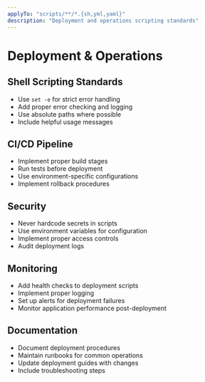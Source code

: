 ```yaml
---
applyTo: "scripts/**/*.{sh,yml,yaml}"
description: "Deployment and operations scripting standards"
---
```


# Deployment & Operations

## Shell Scripting Standards
- Use `set -e` for strict error handling
- Add proper error checking and logging
- Use absolute paths where possible
- Include helpful usage messages

## CI/CD Pipeline
- Implement proper build stages
- Run tests before deployment
- Use environment-specific configurations
- Implement rollback procedures

## Security
- Never hardcode secrets in scripts
- Use environment variables for configuration
- Implement proper access controls
- Audit deployment logs

## Monitoring
- Add health checks to deployment scripts
- Implement proper logging
- Set up alerts for deployment failures
- Monitor application performance post-deployment

## Documentation
- Document deployment procedures
- Maintain runbooks for common operations
- Update deployment guides with changes
- Include troubleshooting steps
